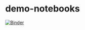 # demo-notebooks

[![Binder](https://mybinder.org/badge_logo.svg)](https://mybinder.org/v2/gh/koko-uc/demo-notebooks/HEAD?urlpath=%2Fdoc%2Ftree%2Ffft_examples.ipynb)
